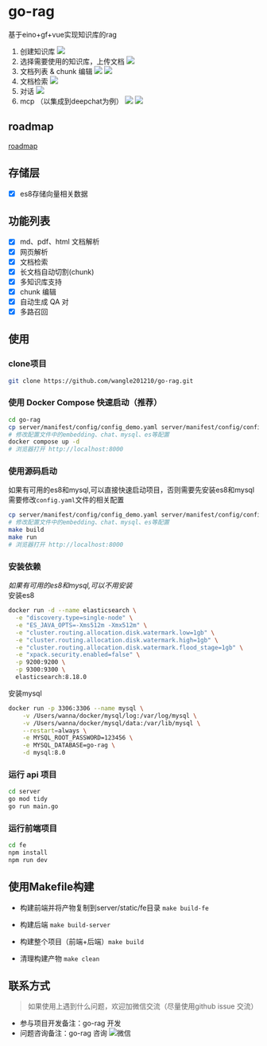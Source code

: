 # go-rag
基于eino+gf+vue实现知识库的rag
1. 创建知识库
   ![](./server/static/kb.png)
2. 选择需要使用的知识库，上传文档
   ![](./server/static/indexer.png)
3. 文档列表 & chunk 编辑
   ![](./server/static/doc-list.png)
   ![](./server/static/chunk-edit.png)
4. 文档检索
   ![](./server/static/retriever.png)
5. 对话
   ![](./server/static/chat.png)
6. mcp （以集成到deepchat为例）
   ![](./server/static/mcp-cfg.png)
   ![](./server/static/mcp-use.png)

## roadmap
[roadmap](./roadmap.md)

## 存储层
- [x] es8存储向量相关数据

## 功能列表
- [x] md、pdf、html 文档解析
- [x] 网页解析
- [x] 文档检索
- [x] 长文档自动切割(chunk)
- [x] 多知识库支持
- [x] chunk 编辑
- [x] 自动生成 QA 对
- [x] 多路召回

## 使用
### clone项目
```bash
git clone https://github.com/wangle201210/go-rag.git
```

### 使用 Docker Compose 快速启动（推荐）
```bash
cd go-rag
cp server/manifest/config/config_demo.yaml server/manifest/config/config.yaml 
# 修改配置文件中的embedding、chat、mysql、es等配置
docker compose up -d
# 浏览器打开 http://localhost:8000
```

### 使用源码启动
如果有可用的es8和mysql,可以直接快速启动项目，否则需要先安装es8和mysql  
需要修改`config.yaml`文件的相关配置
```bash
cp server/manifest/config/config_demo.yaml server/manifest/config/config.yaml 
# 修改配置文件中的embedding、chat、mysql、es等配置
make build
make run
# 浏览器打开 http://localhost:8000
````

### 安装依赖
*如果有可用的es8和mysql,可以不用安装*  
安装es8
```bash
docker run -d --name elasticsearch \
  -e "discovery.type=single-node" \
  -e "ES_JAVA_OPTS=-Xms512m -Xmx512m" \
  -e "cluster.routing.allocation.disk.watermark.low=1gb" \
  -e "cluster.routing.allocation.disk.watermark.high=1gb" \
  -e "cluster.routing.allocation.disk.watermark.flood_stage=1gb" \
  -e "xpack.security.enabled=false" \
  -p 9200:9200 \
  -p 9300:9300 \
  elasticsearch:8.18.0
```
安装mysql
```bash
docker run -p 3306:3306 --name mysql \
    -v /Users/wanna/docker/mysql/log:/var/log/mysql \
    -v /Users/wanna/docker/mysql/data:/var/lib/mysql \
    --restart=always \
    -e MYSQL_ROOT_PASSWORD=123456 \
    -e MYSQL_DATABASE=go-rag \
    -d mysql:8.0
```

### 运行 api 项目

```bash
cd server
go mod tidy
go run main.go
```

### 运行前端项目

```bash
cd fe
npm install
npm run dev
```

## 使用Makefile构建

- 构建前端并将产物复制到server/static/fe目录 `make build-fe`

- 构建后端 `make build-server`

- 构建整个项目（前端+后端）`make build`

- 清理构建产物 `make clean`

## 联系方式

> 如果使用上遇到什么问题，欢迎加微信交流（尽量使用github issue 交流）
- 参与项目开发备注：go-rag 开发
- 问题咨询备注：go-rag 咨询
![微信](./server/static/wx.jpg)
